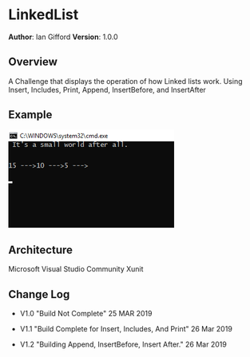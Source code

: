 # LinkedList

**Author**: Ian Gifford
**Version**: 1.0.0

## Overview
A Challenge that displays the operation of how Linked lists work. Using Insert, Includes, Print, Append, InsertBefore, and InsertAfter

## Example
![Proof of Life](https://github.com/IanGifford261/Data-Structures-And-Algorithms/blob/master/Assets/Linked%20List%20Proof%20of%20life.png)

## Architecture
Microsoft Visual Studio Community
Xunit

## Change Log
- V1.0 "Build Not Complete" 25 MAR 2019

- V1.1 "Build Complete for Insert, Includes, And Print" 26 Mar 2019

- V1.2 "Building Append, InsertBefore, Insert After." 26 Mar 2019
